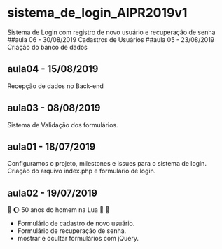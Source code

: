 # sistema_de_login_AIPR2019v1
Sistema de Login com registro de novo usuário e recuperação de senha
##aula 06 - 30/08/2019
Cadastros de Usuários
##aula 05 - 23/08/2019
Criação do banco de dados 
## aula04 - 15/08/2019
 Recepção de dados no Back-end
## aula03 - 08/08/2019
Sistema de Validação dos formulários.
## aula01 - 18/07/2019
Configuramos o projeto, milestones e issues para o sistema de login.
Criação do arquivo index.php e formulário de login.
## aula02 - 19/07/2019 
:rocket: :moon: 50 anos do homem na Lua 🌝 🌚

* Formulário de cadastro de novo usuário.
* Formulário de recuperação de senha.
* mostrar e ocultar formulários com jQuery.




